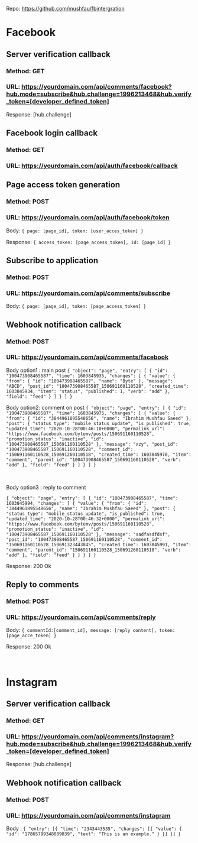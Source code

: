 Repo: https://github.com/mushfau/fbintergration


# Facebook

## Server verification callback
### Method: GET
### URL: https://yourdomain.com/api/comments/facebook?hub.mode=subscribe&hub.challenge=1996213468&hub.verify_token=[developer_defined_token]
Response: [hub.challenge]


## Facebook login callback
### Method: GET
### URL: https://yourdomain.com/api/auth/facebook/callback



## Page access token generation
### Method: POST 
### URL: https://yourdomain.com/api/auth/facebook/token
Body: `{ page: [page_id], token: [user_acces_token] }`

Response: `{ access_token: [page_access_token], id: [page_id] }`



## Subscribe to application
### Method: POST
### URL: https://yourdomain.com/api/comments/subscribe	
Body: `{ page: [page_id], token: [page_access_token] }`



## Webhook notification callback
### Method: POST	
### URL: https://yourdomain.com/api/comments/facebook
Body option1 : main post
`{
    "object": "page",
    "entry": [
        {
            "id": "100473908465587",
            "time": 1603845935,
            "changes": [
                {
                    "value": {
                        "from": {
                            "id": "100473908465587",
                            "name": "Byte"
                        },
                        "message": "ABCD",
                        "post_id": "100473908465587_150691160110528",
                        "created_time": 1603845934,
                        "item": "status",
                        "published": 1,
                        "verb": "add"
                    },
                    "field": "feed"
                }
            ]
        }
    ]
}`


Body option2: comment on post
`{
    "object": "page",
    "entry": [
        {
            "id": "100473908465587",
            "time": 1603845975,
            "changes": [
                {
                    "value": {
                        "from": {
                            "id": "3844961895548656",
                            "name": "Ibrahim Mushfau Saeed"
                        },
                        "post": {
                            "status_type": "mobile_status_update",
                            "is_published": true,
                            "updated_time": "2020-10-28T00:46:10+0000",
                            "permalink_url": "https://www.facebook.com/bytemv/posts/150691160110528",
                            "promotion_status": "inactive",
                            "id": "100473908465587_150691160110528"
                        },
                        "message": "xzy",
                        "post_id": "100473908465587_150691160110528",
                        "comment_id": "150691160110528_150691260110518",
                        "created_time": 1603845970,
                        "item": "comment",
                        "parent_id": "100473908465587_150691160110528",
                        "verb": "add"
                    },
                    "field": "feed"
                }
            ]
        }
    ]
}`


 

Body option3 : reply to comment

`{
    "object": "page",
    "entry": [
        {
            "id": "100473908465587",
            "time": 1603845994,
            "changes": [
                {
                    "value": {
                        "from": {
                            "id": "3844961895548656",
                            "name": "Ibrahim Mushfau Saeed"
                        },
                        "post": {
                            "status_type": "mobile_status_update",
                            "is_published": true,
                            "updated_time": "2020-10-28T00:46:32+0000",
                            "permalink_url": "https://www.facebook.com/bytemv/posts/150691160110528",
                            "promotion_status": "inactive",
                            "id": "100473908465587_150691160110528"
                        },
                        "message": "sadfasdfdsf",
                        "post_id": "100473908465587_150691160110528",
                        "comment_id": "150691160110528_150691323443845",
                        "created_time": 1603845991,
                        "item": "comment",
                        "parent_id": "150691160110528_150691260110518",
                        "verb": "add"
                    },
                    "field": "feed"
                }
            ]
        }
    ]
}`

Response: 200 Ok





## Reply to comments
### Method: POST
### URL: https://yourdomain.com/api/comments/reply
Body: `{ commentId:[comment_id], message: [reply content], token: [page_acce_token] }`

Response: 200 Ok


 
 
# Instagram 

## Server verification callback
### Method: GET
### URL: https://yourdomain.com/api/comments/instagram?hub.mode=subscribe&hub.challenge=1996213468&hub.verify_token=[developer_defined_token]
Response: [hub.challenge]



## Webhook notification callback
### Method: POST	
### URL: https://yourdomain.com/api/comments/instagram 
Body : 
`{
    "entry": [{
      "time": "2343443535",
      "changes": [{
        "value": {
          "id": "17865799348089039",
          "text": "This is an example."
        }
      }]
    }]
  }`

